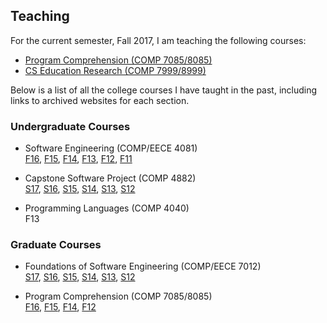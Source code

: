 
## Teaching

For the current semester, Fall 2017, I am teaching the following courses:

* [Program Comprehension (COMP 7085/8085)](https://memphis-cs.github.io/comp-7085-8085/)
* [CS Education Research (COMP 7999/8999)](https://memphis-cs.github.io/comp-7999-8999/)

Below is a list of all the college courses I have taught in the past, including links to archived websites for each section.


### Undergraduate Courses

* Software Engineering (COMP/EECE 4081)  
[F16](https://memphis-cs.github.io/comp-4081-2016-fall/),
[F15](https://memphis-cs.github.io/comp-4081-2015-fall/),
[F14](https://memphis-cs.github.io/comp-4081-2014-fall/),
[F13](https://memphis-cs.github.io/comp-eece-4081-2013-fall/),
[F12](https://memphis-cs.github.io/comp-eece-4081-2012-fall/),
[F11](https://memphis-cs.github.io/comp-eece-4081-2011-fall/)

* Capstone Software Project (COMP 4882)  
[S17](https://memphis-cs.github.io/comp-4882-2017-spring/),
[S16](https://memphis-cs.github.io/comp-4882-2016-spring/),
[S15](https://memphis-cs.github.io/comp-4882-2015-spring/),
[S14](https://memphis-cs.github.io/comp-4882-2014-spring/),
[S13](https://memphis-cs.github.io/comp-4882-2013-spring/),
[S12](https://memphis-cs.github.io/comp-4882-2012-spring/)

* Programming Languages (COMP 4040)  
F13


### Graduate Courses

* Foundations of Software Engineering (COMP/EECE 7012)  
[S17](https://memphis-cs.github.io/comp-eece-7012-2017-spring/),
[S16](https://memphis-cs.github.io/comp-eece-7012-2016-spring/),
[S15](https://memphis-cs.github.io/comp-eece-7012-2015-spring/),
[S14](https://memphis-cs.github.io/comp-eece-7012-2014-spring/),
[S13](https://memphis-cs.github.io/comp-eece-7012-8012-2013-spring/),
[S12](https://memphis-cs.github.io/comp-eece-7012-8012-2012-spring/)

* Program Comprehension (COMP 7085/8085)  
[F16](https://memphis-cs.github.io/comp-7085-8085-2016-fall/),
[F15](https://memphis-cs.github.io/comp-7085-8085-2015-fall/),
[F14](https://memphis-cs.github.io/comp-7085-8085-2014-fall/),
[F12](https://memphis-cs.github.io/comp-7085-8085-2012-fall/)

